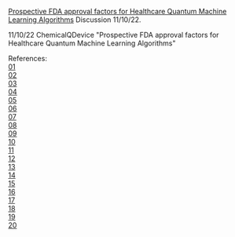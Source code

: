 [Prospective FDA approval factors for Healthcare Quantum Machine Learning Algorithms](https://www.youtube.com/watch?v=KWrfRl881ek&t=7s) Discussion 11/10/22.

11/10/22 ChemicalQDevice "Prospective FDA approval factors for Healthcare Quantum Machine Learning Algorithms" <br>

References: <br>
[01](https://www.nature.com/articles/s41746-020-00324-0 ) <br>
[02](https://www.statista.com/statistics/826993/health-ai-market-value-worldwide/) <br>
[03](https://www.globenewswire.com/news-release/2022/10/10/2530847/0/en/Global-Artificial-Intelligence-AI-in-Healthcare-Market-Size-Share-to-Surpass-95-65-Billion-by-2028-Vantage-Market-Research.html) <br>
[04](https://www.fda.gov/medical-devices/software-medical-device-samd/artificial-intelligence-and-machine-learning-software-medical-device) <br>
[05](https://www.fda.gov/medical-devices/software-medical-device-samd/good-machine-learning-practice-medical-device-development-guiding-principles) <br>
[06](https://www.fda.gov/medical-devices/software-medical-device-samd/artificial-intelligence-and-machine-learning-aiml-enabled-medical-devices) <br>
[07](https://www.fda.gov/files/medical%20devices/published/US-FDA-Artificial-Intelligence-and-Machine-Learning-Discussion-Paper.pdf) <br>
[08](https://www.science.org/doi/10.1126/science.abn7293) <br>
[09](https://www.quantum.gov/wp-content/uploads/2022/03/BringingQuantumSensorstoFruition.pdf) <br>
[10](https://www.nature.com/articles/s41534-022-00541-3) <br>
[11](https://www.nature.com/articles/s43588-022-00311-3) <br>
[12](https://www.forbes.com/sites/forbestechcouncil/2022/11/08/13-risks-that-come-with-the-growing-power-of-quantum-computing/?sh=4e90acf354b8 ) <br>
[13](https://ieeexplore.ieee.org/abstract/document/9844718  ) <br>
[14](https://newsroom.clevelandclinic.org/2022/10/18/cleveland-clinic-and-ibm-begin-installation-of-ibm-quantum-system-one/  ) <br>
[15](https://www.bloomberg.com/news/articles/2022-10-06/ibm-to-unveil-20-billion-investment-as-biden-visits-n-y-campus?leadSource=uverify%20wall#xj4y7vzkg ) <br>
[16](https://www.fox32chicago.com/news/obama-surprises-students-in-chicagos-hyde-park-neighborhood  ) <br>
[17](https://www.reuters.com/article/us-ionq-m-a-dmy-technology/quantum-computing-provider-ionq-to-go-public-via-2-billion-spac-deal-idUSKBN2B013Z ) <br>
[18](https://www.reuters.com/technology/quantum-computing-company-d-wave-go-public-via-16-bln-spac-deal-2022-02-08/ ) <br>
[19](https://www.reuters.com/technology/quantum-computer-maker-rigetti-go-public-via-15-bln-spac-deal-2021-10-06/) <br>
[20](https://www.globenewswire.com/en/news-release/2021/07/14/2263093/0/en/Quantum-Computing-Inc-Lists-on-Nasdaq-Capital-Market.html ) <br> 

